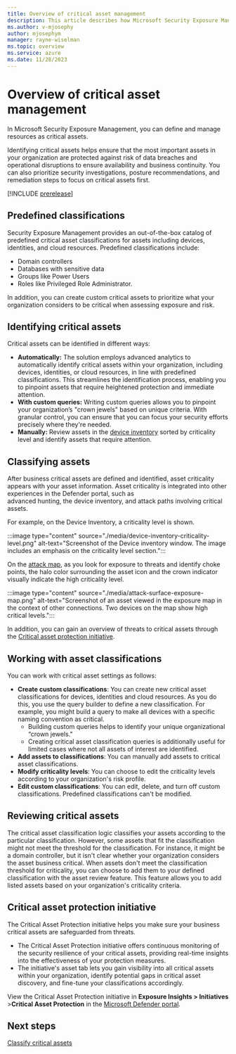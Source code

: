 ```yaml
---
title: Overview of critical asset management
description: This article describes how Microsoft Security Exposure Management's critical asset management works.
ms.author: v-mjosephy
author: mjosephym
manager: rayne-wiselman
ms.topic: overview
ms.service: azure
ms.date: 11/28/2023
---
```


# Overview of critical asset management


In Microsoft Security Exposure Management, you can define and manage resources as critical assets. 

Identifying critical assets helps ensure that the most important assets in your organization are protected against risk of data breaches and operational disruptions to ensure availability and business continuity. You can also prioritize security investigations, posture recommendations, and remediation steps to focus on critical assets first.


[!INCLUDE [prerelease](../includes//prerelease.md)]

## Predefined classifications

Security Exposure Management provides an out-of-the-box catalog of predefined critical asset classifications for assets including devices, identities, and cloud resources. Predefined classifications include:

- Domain controllers
- Databases with sensitive data
- Groups like Power Users
- Roles like Privileged Role Administrator.

In addition, you can create custom critical assets to prioritize what your organization considers to be critical when assessing exposure and risk.


## Identifying critical assets

Critical assets can be identified in different ways:

- **Automatically:** The solution employs advanced analytics to automatically identify critical assets within your organization, including devices, identities, or cloud resources, in line with predefined classifications. This streamlines the identification process, enabling you to pinpoint assets that require heightened protection and immediate attention.
- **With custom queries:** Writing custom queries allows you to pinpoint your organization’s "crown jewels" based on unique criteria. With granular control, you can ensure that you can focus your security efforts precisely where they're needed.
- **Manually:** Review assets in the [device inventory](/microsoft-365/security/defender-endpoint/machines-view-overview) sorted by criticality level and identify assets that require attention.


## Classifying assets

After business critical assets are defined and identified, asset criticality appears with your asset information. Asset criticality is integrated into other experiences in the Defender portal, such as  
advanced hunting, the device inventory, and attack paths involving critical assets.

For example, on the Device Inventory, a criticality level is shown.

:::image type="content" source="./media/device-inventory-criticality-level.png" alt-text="Screenshot of the Device inventory window. The image includes an emphasis on the criticality level section.":::

On the [attack map](enterprise-exposure-map.md), as you look for exposure to threats and identify choke points, the halo color surrounding the asset icon and the crown indicator visually indicate the high criticality level.

:::image type="content" source="./media/attack-surface-exposure-map.png" alt-text="Screenshot of an asset viewed in the exposure map in the context of other connections. Two devices on the map show high critical levels.":::


In addition, you can gain an overview of threats to critical assets through the [Critical asset protection initiative](#critical-asset-protection-initiative).



## Working with asset classifications

You can work with critical asset settings as follows:

- **Create custom classifications**: You can create new critical asset classifications for devices, identities and cloud resources. As you do this, you use the query builder to define a new classification. For example, you might build a query to make all devices with a specific naming convention as critical.
    - Building custom queries helps to identify your unique organizational “crown jewels."
    - Creating critical asset classification queries is additionally useful for limited cases where not all assets of interest are identified.
- **Add assets to classifications**: You can manually add assets to critical asset classifications.
- **Modify criticality levels**: You can choose to edit the criticality levels according to your organization's risk profile.
- **Edit custom classifications**: You can edit, delete, and turn off custom classifications. Predefined classifications can't be modified.


## Reviewing critical assets

The critical asset classification logic classifies your assets according to the particular classification. However, some assets that fit the classification might not meet the threshold for the classification. For instance, it might be a domain controller, but it isn't clear whether your organization considers the asset business critical. When assets don't meet the classification threshold for criticality, you can choose to add them to your defined classification with the asset review feature. This feature allows you to add listed assets based on your organization's criticality criteria.


## Critical asset protection initiative

The Critical Asset Protection initiative helps you make sure your business critical assets are safeguarded from threats.

- The Critical Asset Protection initiative offers continuous monitoring of the security resilience of your critical assets, providing real-time insights into the effectiveness of your protection measures.
- The initiative's asset tab lets you gain visibility into all critical assets within your organization, identify potential gaps in critical asset discovery, and fine-tune your classifications accordingly. 

View the Critical Asset Protection initiative in **Exposure Insights > Initiatives** >**Critical Asset Protection** in the [Microsoft Defender portal](https://security.microsoft.com/). 



## Next steps

[Classify critical assets](classify-critical-assets.md)
<!-- [!INCLUDE [support](../includes//support.md)] -->
